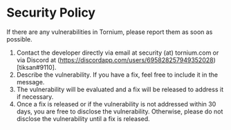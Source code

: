# Security Policy

If there are any vulnerabilities in Tornium, please report them as soon as possible.

1. Contact the developer directly via email at security (at) tornium.com or via Discord at (https://discordapp.com/users/695828257949352028)[tiksan#9110].
2. Describe the vulnerability. If you have a fix, feel free to include it in the message.
3. The vulnerability will be evaluated and a fix will be released to address it if necessary.
4. Once a fix is released or if the vulnerability is not addressed within 30 days, you are free to disclose the vulnerability. Otherwise, please do not disclose the vulnerability until a fix is released.
